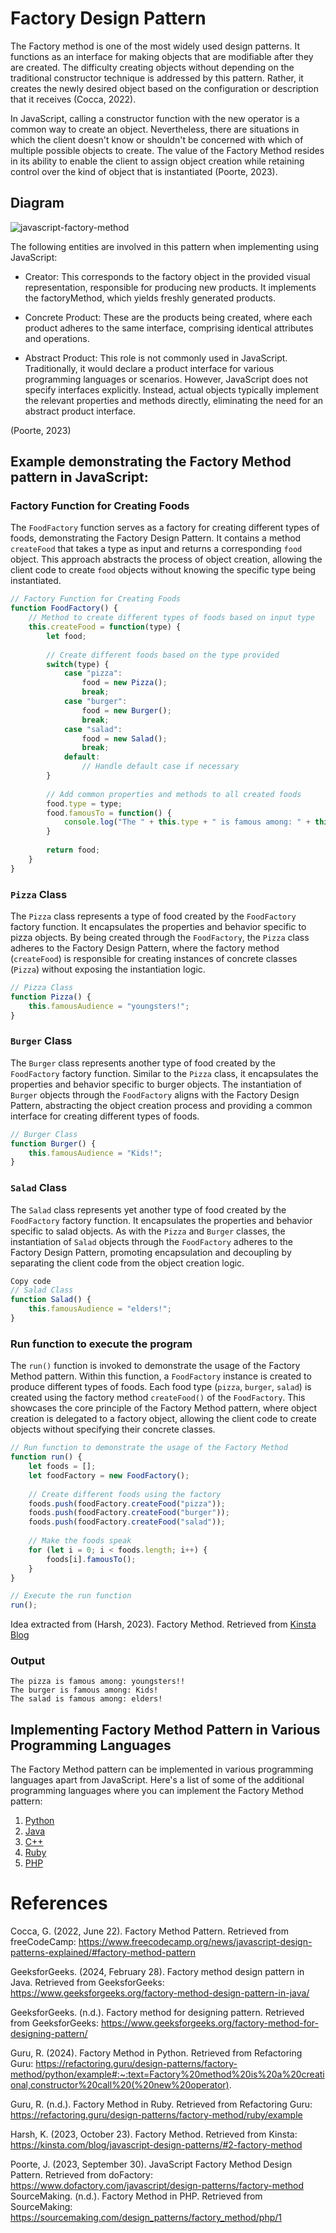 # Factory Design Pattern

The Factory method is one of the most widely used design patterns. It functions as an interface for making objects that are modifiable after they are created. The difficulty creating objects without depending on the traditional constructor technique is addressed by this pattern. Rather, it creates the newly desired object based on the configuration or description that it receives (Cocca, 2022).


In JavaScript, calling a constructor function with the new operator is a common way to create an object. Nevertheless, there are situations in which the client doesn't know or shouldn't be concerned with which of multiple possible objects to create. The value of the Factory Method resides in its ability to enable the client to assign object creation while retaining control over the kind of object that is instantiated (Poorte, 2023).

## Diagram
![javascript-factory-method](https://github.com/nazrinzuwair/pattern-library/assets/144160072/f5ab27dc-bd49-4c0b-9fed-92bce6f7df4d)

The following entities are involved in this pattern when implementing using JavaScript:

   - Creator: This corresponds to the factory object in the provided visual representation, responsible for producing new products. It implements the factoryMethod, which yields freshly generated products.

   - Concrete Product: These are the products being created, where each product adheres to the same interface, comprising identical attributes and operations.

   - Abstract Product: This role is not commonly used in JavaScript. Traditionally, it would declare a product interface for various programming languages or scenarios. However, JavaScript does not specify interfaces explicitly. Instead, actual objects typically implement the relevant properties and methods directly, eliminating the need for an abstract product interface.

(Poorte, 2023)

## Example demonstrating the Factory Method pattern in JavaScript:

### Factory Function for Creating Foods

The `FoodFactory` function serves as a factory for creating different types of foods, demonstrating the Factory Design Pattern. It contains a method `createFood` that takes a type as input and returns a corresponding `food` object. This approach abstracts the process of object creation, allowing the client code to create `food` objects without knowing the specific type being instantiated.

```javascript
// Factory Function for Creating Foods
function FoodFactory() {
    // Method to create different types of foods based on input type
    this.createFood = function(type) {
        let food;
        
        // Create different foods based on the type provided
        switch(type) {
            case "pizza":
                food = new Pizza();
                break;
            case "burger":
                food = new Burger();
                break;
            case "salad":
                food = new Salad();
                break;
            default:
                // Handle default case if necessary
        }
        
        // Add common properties and methods to all created foods
        food.type = type;
        food.famousTo = function() {
            console.log("The " + this.type + " is famous among: " + this.famousAudience);
        }
        
        return food;
    }
}
```
### `Pizza` Class 

The `Pizza` class represents a type of food created by the `FoodFactory` factory function. It encapsulates the properties and behavior specific to pizza objects. By being created through the `FoodFactory`, the `Pizza` class adheres to the Factory Design Pattern, where the factory method (`createFood`) is responsible for creating instances of concrete classes (`Pizza`) without exposing the instantiation logic.

```javascript
// Pizza Class
function Pizza() {
    this.famousAudience = "youngsters!";
}
```

### `Burger` Class 

The `Burger` class represents another type of food created by the `FoodFactory` factory function. Similar to the `Pizza` class, it encapsulates the properties and behavior specific to burger objects. The instantiation of `Burger` objects through the `FoodFactory` aligns with the Factory Design Pattern, abstracting the object creation process and providing a common interface for creating different types of foods.

```javascript
// Burger Class
function Burger() {
    this.famousAudience = "Kids!";
}
```

### `Salad` Class 

The `Salad` class represents yet another type of food created by the `FoodFactory` factory function. It encapsulates the properties and behavior specific to salad objects. As with the `Pizza` and `Burger` classes, the instantiation of `Salad` objects through the `FoodFactory` adheres to the Factory Design Pattern, promoting encapsulation and decoupling by separating the client code from the object creation logic.

```javascript
Copy code
// Salad Class
function Salad() {
    this.famousAudience = "elders!";
}
```

### Run function to execute the program

The `run()` function is invoked to demonstrate the usage of the Factory Method pattern. Within this function, a `FoodFactory` instance is created to produce different types of foods. Each food type (`pizza`, `burger`, `salad`) is created using the factory method `createFood()` of the `FoodFactory`. This showcases the core principle of the Factory Method pattern, where object creation is delegated to a factory object, allowing the client code to create objects without specifying their concrete classes.

```javascript
// Run function to demonstrate the usage of the Factory Method
function run() {
    let foods = [];
    let foodFactory = new FoodFactory();
    
    // Create different foods using the factory
    foods.push(foodFactory.createFood("pizza"));
    foods.push(foodFactory.createFood("burger"));
    foods.push(foodFactory.createFood("salad"));
    
    // Make the foods speak
    for (let i = 0; i < foods.length; i++) {
        foods[i].famousTo();
    }
}

// Execute the run function
run();
```
Idea extracted from (Harsh, 2023). Factory Method. Retrieved from [Kinsta Blog](https://kinsta.com/blog/javascript-design-patterns/#2-factory-method)

### Output

```
The pizza is famous among: youngsters!!
The burger is famous among: Kids!
The salad is famous among: elders!
```


## Implementing Factory Method Pattern in Various Programming Languages

The Factory Method pattern can be implemented in various programming languages apart from JavaScript. Here's a list of some of the additional programming languages where you can implement the Factory Method pattern:

1. [Python](https://refactoring.guru/design-patterns/factory-method/python/example#:~:text=Factory%20method%20is%20a%20creational,constructor%20call%20(%20new%20operator).)
2. [Java](https://www.geeksforgeeks.org/factory-method-design-pattern-in-java/)
3. [C++](https://www.geeksforgeeks.org/factory-method-for-designing-pattern/)
5. [Ruby](https://refactoring.guru/design-patterns/factory-method/ruby/example)
5. [PHP](https://sourcemaking.com/design_patterns/factory_method/php/1)


# References

Cocca, G. (2022, June 22). Factory Method Pattern. Retrieved from freeCodeCamp: https://www.freecodecamp.org/news/javascript-design-patterns-explained/#factory-method-pattern

GeeksforGeeks. (2024, February 28). Factory method design pattern in Java. Retrieved from GeeksforGeeks: https://www.geeksforgeeks.org/factory-method-design-pattern-in-java/

GeeksforGeeks. (n.d.). Factory method for designing pattern. Retrieved from GeeksforGeeks: https://www.geeksforgeeks.org/factory-method-for-designing-pattern/

Guru, R. (2024). Factory Method in Python. Retrieved from Refactoring Guru: https://refactoring.guru/design-patterns/factory-method/python/example#:~:text=Factory%20method%20is%20a%20creational,constructor%20call%20(%20new%20operator).

Guru, R. (n.d.). Factory Method in Ruby. Retrieved from Refactoring Guru: https://refactoring.guru/design-patterns/factory-method/ruby/example

Harsh, K. (2023, October 23). Factory Method. Retrieved from Kinsta: https://kinsta.com/blog/javascript-design-patterns/#2-factory-method

Poorte, J. (2023, September 30). JavaScript Factory Method Design Pattern. Retrieved from doFactory: https://www.dofactory.com/javascript/design-patterns/factory-method
SourceMaking. (n.d.). Factory Method in PHP. Retrieved from SourceMaking: https://sourcemaking.com/design_patterns/factory_method/php/1



